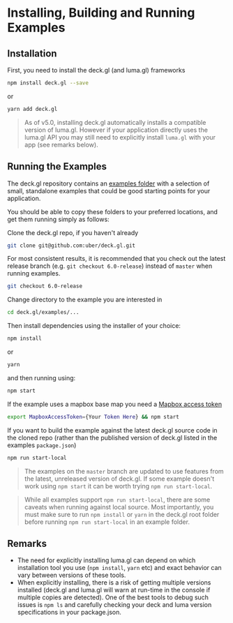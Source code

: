 # Installing, Building and Running Examples

## Installation

First, you need to install the deck.gl (and luma.gl) frameworks

```bash
npm install deck.gl --save
```

or

```bash
yarn add deck.gl
```

> As of v5.0, installing deck.gl automatically installs a compatible version of luma.gl. However if your application directly uses the luma.gl API you may still need to explicitly install `luma.gl` with your app (see remarks below).

## Running the Examples

The deck.gl repository contains an [examples folder](https://github.com/uber/deck.gl/tree/6.4-release/examples) with a selection of small, standalone examples that could be good starting points for your application.

You should be able to copy these folders to your preferred locations, and get them running simply as follows:

Clone the deck.gl repo, if you haven't already

```bash
git clone git@github.com:uber/deck.gl.git
```

For most consistent results, it is recommended that you check out the latest release branch (e.g. `git checkout 6.0-release`) instead of `master` when running examples.

```bash
git checkout 6.0-release
```

Change directory to the example you are interested in

```bash
cd deck.gl/examples/...
```

Then install dependencies using the installer of your choice:

```bash
npm install
```

or

```bash
yarn
```

and then running using:

```bash
npm start
```

If the example uses a mapbox base map you need a [Mapbox access token](/docs/get-started/using-with-mapbox-gl.md)

```bash
export MapboxAccessToken={Your Token Here} && npm start
```

If you want to build the example against the latest deck.gl source code in the cloned repo (rather than the published version of deck.gl listed in the examples `package.json`)

```bash
npm run start-local
```

> The examples on the `master` branch are updated to use features from the latest, unreleased version of deck.gl. If some example doesn't work using `npm start` it can be worth trying `npm run start-local`.

> While all examples support `npm run start-local`, there are some caveats when running against local source. Most importantly, you must make sure to run `npm install` or `yarn` in the deck.gl root folder before running `npm run start-local` in an example folder.


## Remarks

* The need for explicitly installing luma.gl can depend on which installation tool you use (`npm install`, `yarn` etc) and exact behavior can vary between versions of these tools.
* When explicitly installing, there is a risk of getting multiple versions installed (deck.gl and luma.gl will warn at run-time in the console if multiple copies are detected). One of the best tools to debug such issues is `npm ls` and carefully checking your deck and luma version specifications in your package.json.
